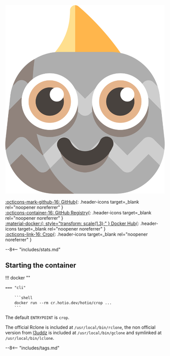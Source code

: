 <div class="image-logo no-logo"><img src="/img/pullio.svg" alt="logo"></div>

[:octicons-mark-github-16: GitHub](https://github.com/hotio/crop){: .header-icons target=_blank rel="noopener noreferrer" }  
[:octicons-container-16: GitHub Registry](https://github.com/orgs/hotio/packages/container/package/crop){: .header-icons target=_blank rel="noopener noreferrer" }  
[:material-docker:{: style="transform: scale(1.3);" } Docker Hub](https://hub.docker.com/r/hotio/crop){: .header-icons target=_blank rel="noopener noreferrer" }  
[:octicons-link-16: Crop](https://github.com/l3uddz/crop){: .header-icons target=_blank rel="noopener noreferrer" }  

--8<-- "includes/stats.md"

## Starting the container

!!! docker ""

    === "cli"

        ```shell
        docker run --rm cr.hotio.dev/hotio/crop ...
        ```

The default `ENTRYPOINT` is `crop`.

The official Rclone is included at `/usr/local/bin/rclone`, the non official version from [l3uddz](https://github.com/l3uddz) is included at `/usr/local/bin/gclone` and symlinked at `/usr/local/bin/lclone`.

--8<-- "includes/tags.md"
